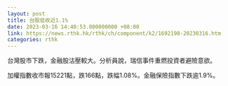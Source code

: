 ```yaml
---
layout: post
title: 台股低收近1.1%
date: 2023-03-16 14:40:53.000000000 +08:00
link: https://news.rthk.hk/rthk/ch/component/k2/1692198-20230316.htm
categories: rthk
---
```


台灣股市下跌，金融股沽壓較大。分析員說，瑞信事件重燃投資者避險意欲。

加權指數收市報15221點，跌166點，跌幅1.08%。金融保險指數下跌逾1.9%。
